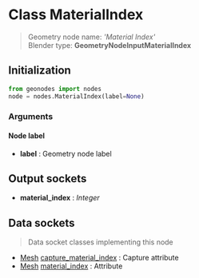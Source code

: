 
# Class MaterialIndex

> Geometry node name: _'Material Index'_<br>Blender type:  **GeometryNodeInputMaterialIndex**

## Initialization


```python
from geonodes import nodes
node = nodes.MaterialIndex(label=None)
```


### Arguments


#### Node label



- **label** : Geometry node label



## Output sockets



- **material_index** : _Integer_



## Data sockets

> Data socket classes implementing this node


- [Mesh](./sockets/Mesh.md) [capture_material_index](./sockets/Mesh.md#capture_material_index) : Capture attribute
- [Mesh](./sockets/Mesh.md) [material_index](./sockets/Mesh.md#material_index) : Attribute


